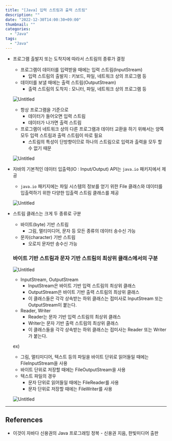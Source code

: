 ```yaml
---
title: "[Java] 입력 스트림과 출력 스트림"
description: ""
date: "2022-12-30T14:00:30+09:00"
thumbnail: ""
categories:
  - "Java"
tags:
  - "Java"
---
```

<!--more-->

- 프로그램 출발지 또는 도착지에 따라서 스트림의 종류가 결정
    - 프로그램이 데이터를 입력받을 때에는 입력 스트림(InputStream)
        - 입력 스트림의 출발지 : 키보드, 파일, 네트워크 상의 프로그램 등
    - 데이터를 보낼 때에는 출력 스트림(OutputStream)
        - 출력 스트림의 도착지 : 모니터, 파일, 네트워크 상의 프로그램 등
    
    ![Untitled](/images/lang_java/inputOutput/입력_스트림과_출력_스트림/Untitled.png)
    
    - 항상 프로그램을 기준으로
        - 데이터가 들어오면 입력 스트림
        - 데이터가 나가면 출력 스트림
    - 프로그램이 네트워크 상의 다른 프로그램과 데이터 교환을 하기 위해서는 양쪽 모두 입력 스트림과 출력 스트림이 따로 필요
        - 스트림의 특성이 단방향이므로 하나의 스트림으로 입력과 출력을 모두 할 수 없기 때문
    
    ![Untitled](/images/lang_java/inputOutput/입력_스트림과_출력_스트림/Untitled%201.png)
    
- 자바의 기본적인 데이터 입출력(IO : Input/Output) API는 `java.io` 패키지에서 제공
    - `java.io` 패키지에는 파일 시스템의 정보를 얻기 위한 File 클래스와 데이터를 입출력하기 위한 다양한 입출력 스트림 클래스를 제공
    
    ![Untitled](/images/lang_java/inputOutput/입력_스트림과_출력_스트림/Untitled%202.png)
    
- 스트림 클래스는 크게 두 종류로 구분
    - 바이트(byte) 기반 스트림
        - 그림, 멀티미디어, 문자 등 모든 종류의 데이터 송수신 가능
    - 문자(character) 기반 스트림
        - 오로지 문자만 송수신 가능
    
    ### 바이트 기반 스트림과 문자 기반 스트림의 최상위 클래스에서의 구분
    
    ![Untitled](/images/lang_java/inputOutput/입력_스트림과_출력_스트림/Untitled%203.png)
    
    - InputStream, OutputStream
        - InputStream은 바이트 기반 입력 스트림의 최상위 클래스
        - OutputStream은 바이트 기반 출력 스트림의 최상위 클래스
        - 이 클래스들은 각각 상속받는 하위 클래스는 접미사로 InputStream 또는 OutputStream이 붙는다.
    - Reader, Writer
        - Reader는 문자 기반 입력 스트림의 최상위 클래스
        - Writer는 문자 기반 출력 스트림의 최상위 클래스
        - 이 클래스들을 각각 상속받는 하위 클래스는 접미사는 Reader 또는 Writer가 붙는다.
    
    ex) 
    
    - 그림, 멀티미디어, 텍스트 등의 파일을 바이트 단위로 읽어들일 때에는 FileInputStream을 사용
    - 바이트 단위로 저장할 때에는 FileOutputStream을 사용
    - 텍스트 파일의 경우
        - 문자 단위로 읽어들일 때에는 FileReader를 사용
        - 문자 단위로 저장할 때에는 FileWriter를 사용
    
    ![Untitled](/images/lang_java/inputOutput/입력_스트림과_출력_스트림/Untitled%204.png)
    

---

## References

- 이것이 자바다 신용권의 Java 프로그래밍 정복 - 신용권 지음, 한빛미디어 출판